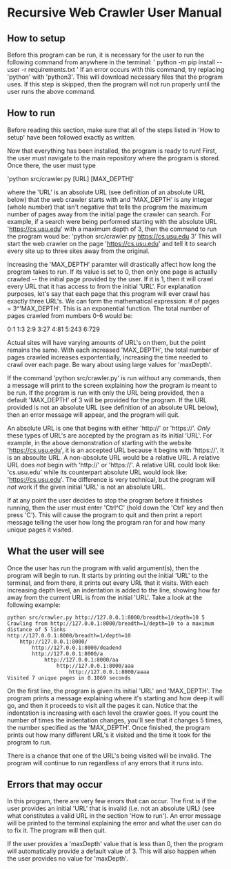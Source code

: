 # Recursive Web Crawler User Manual


## How to setup
Before this program can be run, it is necessary for the user to run the following command from anywhere in the terminal:
' python -m pip install --user -r requirements.txt '
If an error occurs with this command, try replacing 'python' with 'python3'. This will download necessary files that the program uses. If this step is skipped, then the program will not run properly until the user runs the above command.

## How to run
Before reading this section, make sure that all of the steps listed in 'How to setup' have been followed exactly as written.

Now that everything has been installed, the program is ready to run! First, the user must navigate to the main repository where the program is stored. Once there, the user must type

'python src/crawler.py [URL] [MAX_DEPTH]'

where the 'URL' is an absolute URL (see definition of an absolute URL below) that the web crawler starts with and 'MAX_DEPTH' is any integer (whole number) that isn't negative that tells the program the maximum number of pages away from the initial page the crawler can search. For example, if a search were being performed starting with the absolute URL 'https://cs.usu.edu' with a maximum depth of 3, then the command to run the program woud be:
'python src/crawler.py https://cs.usu.edu 3'
This will start the web crawler on the page 'https://cs.usu.edu' and tell it to search every site up to three sites away from the original.

Increasing the 'MAX_DEPTH' paramter will drastically affect how long the program takes to run. If its value is set to 0, then only one page is actually crawled -- the initial page provided by the user. If it is 1, then it will crawl every URL that it has access to from the initial 'URL'. For explanation purposes, let's say that each page that this program will ever crawl has exactly three URL's. We can form the mathematical expression: # of pages = 3^'MAX_DEPTH'. This is an exponential function. The total number of pages crawled from numbers 0-6 would be:

0:1
1:3
2:9
3:27
4:81
5:243
6:729

Actual sites will have varying amounts of URL's on them, but the point remains the same. With each increased 'MAX_DEPTH', the total number of pages crawled increases expontentially, increasing the time needed to crawl over each page. Be wary about using large values for 'maxDepth'.

If the command 'python src/crawler.py' is run without any commands, then a message will print to the screen explaining how the program is meant to be run. If the program is run with only the URL being provided, then a default 'MAX_DEPTH' of 3 will be provided for the program. If the URL provided is not an absolute URL (see definition of an absolute URL below), then an error message will appear, and the program will quit.

An absolute URL is one that begins with either 'http://' or 'https://'. *Only* these types of URL's are accepted by the program as its initial 'URL'. For example, in the above demonstration of starting with the website 'https://cs.usu.edu', it is an accepted URL because it begins with 'https://'. It is an absoulte URL. A non-absolute URL would be a relative URL. A relative URL does *not* begin with 'http://' or 'https://'. A relative URL could look like: 'cs.usu.edu' while its counterpart absolute URL would look like: 'https://cs.usu.edu'. The difference is very technical, but the program will *not* work if the given initial 'URL' is not an absolute URL.

If at any point the user decides to stop the program before it finishes running, then the user must enter 'Ctrl^C' (hold down the 'Ctrl' key and then press 'C'). This will cause the program to quit and then print a report message telling the user how long the program ran for and how many unique pages it visited.

## What the user will see
Once the user has run the program with valid argument(s), then the program will begin to run. It starts by printing out the initial 'URL' to the terminal, and from there, it prints out every URL that it visits. With each increasing depth level, an indentation is added to the line, showing how far away from the current URL is from the initial 'URL'. Take a look at the following example:

```
python src/crawler.py http://127.0.0.1:8000/breadth=1/depth=10 5
Crawling from http://127.0.0.1:8000/breadth=1/depth=10 to a maximum distance of 5 links
http://127.0.0.1:8000/breadth=1/depth=10
    http://127.0.0.1:8000/
        http://127.0.0.1:8000/deadend
        http://127.0.0.1:8000/a
            http://127.0.0.1:8000/aa
                http://127.0.0.1:8000/aaa
                    http://127.0.0.1:8000/aaaa
Visited 7 unique pages in 0.1069 seconds
```
On the first line, the program is given its initial 'URL' and 'MAX_DEPTH'. The program prints a message explaining where it's starting and how deep it will go, and then it proceeds to visit all the pages it can. Notice that the indentation is increasing with each level the crawler goes. If you count the number of times the indentation changes, you'll see that it changes 5 times, the number specified as the 'MAX_DEPTH'. Once finished, the program prints out how many different URL's it visited and the time it took for the program to run. 

There is a chance that one of the URL's being visited will be invalid. The program will continue to run regardless of any errors that it runs into.

## Errors that may occur
In this program, there are very few errors that can occur. The first is if the user provides an initial 'URL' that is invalid (i.e. not an absolute URL) (see what constitutes a valid URL in the section 'How to run'). An error message will be printed to the terminal explaining the error and what the user can do to fix it. The program will then quit.

If the user provides a 'maxDepth' value that is less than 0, then the program will automatically provide a default value of 3. This will also happen when the user provides no value for 'maxDepth'.

